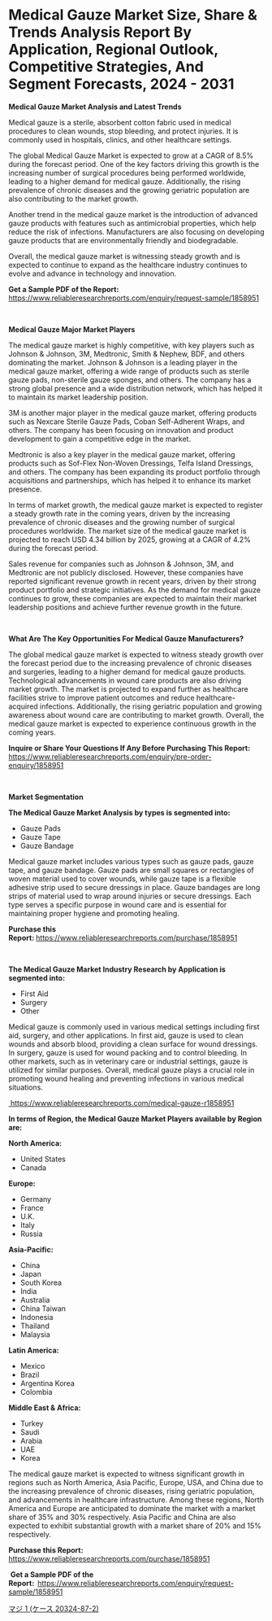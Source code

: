 <p><h1>Medical Gauze Market Size, Share & Trends Analysis Report By Application, Regional Outlook, Competitive Strategies, And Segment Forecasts, 2024 - 2031</h1></p><p><strong>Medical Gauze Market Analysis and Latest Trends</strong></p>
<p><p>Medical gauze is a sterile, absorbent cotton fabric used in medical procedures to clean wounds, stop bleeding, and protect injuries. It is commonly used in hospitals, clinics, and other healthcare settings.</p><p>The global Medical Gauze Market is expected to grow at a CAGR of 8.5% during the forecast period. One of the key factors driving this growth is the increasing number of surgical procedures being performed worldwide, leading to a higher demand for medical gauze. Additionally, the rising prevalence of chronic diseases and the growing geriatric population are also contributing to the market growth.</p><p>Another trend in the medical gauze market is the introduction of advanced gauze products with features such as antimicrobial properties, which help reduce the risk of infections. Manufacturers are also focusing on developing gauze products that are environmentally friendly and biodegradable.</p><p>Overall, the medical gauze market is witnessing steady growth and is expected to continue to expand as the healthcare industry continues to evolve and advance in technology and innovation.</p></p>
<p><strong>Get a Sample PDF of the Report:&nbsp;</strong> <a href="https://www.reliableresearchreports.com/enquiry/request-sample/1858951">https://www.reliableresearchreports.com/enquiry/request-sample/1858951</a></p>
<p>&nbsp;</p>
<p><strong>Medical Gauze Major Market Players</strong></p>
<p><p>The medical gauze market is highly competitive, with key players such as Johnson & Johnson, 3M, Medtronic, Smith & Nephew, BDF, and others dominating the market. Johnson & Johnson is a leading player in the medical gauze market, offering a wide range of products such as sterile gauze pads, non-sterile gauze sponges, and others. The company has a strong global presence and a wide distribution network, which has helped it to maintain its market leadership position.</p><p>3M is another major player in the medical gauze market, offering products such as Nexcare Sterile Gauze Pads, Coban Self-Adherent Wraps, and others. The company has been focusing on innovation and product development to gain a competitive edge in the market.</p><p>Medtronic is also a key player in the medical gauze market, offering products such as Sof-Flex Non-Woven Dressings, Telfa Island Dressings, and others. The company has been expanding its product portfolio through acquisitions and partnerships, which has helped it to enhance its market presence.</p><p>In terms of market growth, the medical gauze market is expected to register a steady growth rate in the coming years, driven by the increasing prevalence of chronic diseases and the growing number of surgical procedures worldwide. The market size of the medical gauze market is projected to reach USD 4.34 billion by 2025, growing at a CAGR of 4.2% during the forecast period.</p><p>Sales revenue for companies such as Johnson & Johnson, 3M, and Medtronic are not publicly disclosed. However, these companies have reported significant revenue growth in recent years, driven by their strong product portfolio and strategic initiatives. As the demand for medical gauze continues to grow, these companies are expected to maintain their market leadership positions and achieve further revenue growth in the future.</p></p>
<p>&nbsp;</p>
<p><strong>What Are The Key Opportunities For Medical Gauze Manufacturers?</strong></p>
<p><p>The global medical gauze market is expected to witness steady growth over the forecast period due to the increasing prevalence of chronic diseases and surgeries, leading to a higher demand for medical gauze products. Technological advancements in wound care products are also driving market growth. The market is projected to expand further as healthcare facilities strive to improve patient outcomes and reduce healthcare-acquired infections. Additionally, the rising geriatric population and growing awareness about wound care are contributing to market growth. Overall, the medical gauze market is expected to experience continuous growth in the coming years.</p></p>
<p><strong>Inquire or Share Your Questions If Any Before Purchasing This Report:</strong> <a href="https://www.reliableresearchreports.com/enquiry/pre-order-enquiry/1858951">https://www.reliableresearchreports.com/enquiry/pre-order-enquiry/1858951</a></p>
<p>&nbsp;</p>
<p><strong>Market Segmentation</strong></p>
<p><strong>The Medical Gauze Market Analysis by types is segmented into:</strong></p>
<p><ul><li>Gauze Pads</li><li>Gauze Tape</li><li>Gauze Bandage</li></ul></p>
<p><p>Medical gauze market includes various types such as gauze pads, gauze tape, and gauze bandage. Gauze pads are small squares or rectangles of woven material used to cover wounds, while gauze tape is a flexible adhesive strip used to secure dressings in place. Gauze bandages are long strips of material used to wrap around injuries or secure dressings. Each type serves a specific purpose in wound care and is essential for maintaining proper hygiene and promoting healing.</p></p>
<p><strong>Purchase this Report:&nbsp;</strong><a href="https://www.reliableresearchreports.com/purchase/1858951">https://www.reliableresearchreports.com/purchase/1858951</a></p>
<p>&nbsp;</p>
<p><strong>The Medical Gauze Market Industry Research by Application is segmented into:</strong></p>
<p><ul><li>First Aid</li><li>Surgery</li><li>Other</li></ul></p>
<p><p>Medical gauze is commonly used in various medical settings including first aid, surgery, and other applications. In first aid, gauze is used to clean wounds and absorb blood, providing a clean surface for wound dressings. In surgery, gauze is used for wound packing and to control bleeding. In other markets, such as in veterinary care or industrial settings, gauze is utilized for similar purposes. Overall, medical gauze plays a crucial role in promoting wound healing and preventing infections in various medical situations.</p></p>
<p><a href="https://www.reliableresearchreports.com/medical-gauze-r1858951">&nbsp;https://www.reliableresearchreports.com/medical-gauze-r1858951</a></p>
<p><strong>In terms of Region, the Medical Gauze Market Players available by Region are:</strong></p>
<p>
    <p> <strong> North America: </strong>
        <ul>
            <li>United States</li>
            <li>Canada</li>
        </ul>
        </p> 
    <p> <strong> Europe: </strong>
        <ul>
            <li>Germany</li>
            <li>France</li>
            <li>U.K.</li>
            <li>Italy</li>
            <li>Russia</li>
        </ul>
        </p> 
    <p> <strong> Asia-Pacific: </strong>
        <ul>
            <li>China</li>
            <li>Japan</li>
            <li>South Korea</li>
            <li>India</li>
            <li>Australia</li>
            <li>China Taiwan</li>
            <li>Indonesia</li>
            <li>Thailand</li>
            <li>Malaysia</li>
        </ul>
        </p> 
    <p> <strong> Latin America: </strong>
        <ul>
            <li>Mexico</li>
            <li>Brazil</li>
            <li>Argentina Korea</li>
            <li>Colombia</li>
        </ul>
        </p> 
    <p> <strong> Middle East & Africa: </strong>
        <ul>
            <li>Turkey</li>
            <li>Saudi</li>
            <li>Arabia</li>
            <li>UAE</li>
            <li>Korea</li>
        </ul>
    </p>
    </p>
<p><p>The medical gauze market is expected to witness significant growth in regions such as North America, Asia Pacific, Europe, USA, and China due to the increasing prevalence of chronic diseases, rising geriatric population, and advancements in healthcare infrastructure. Among these regions, North America and Europe are anticipated to dominate the market with a market share of 35% and 30% respectively. Asia Pacific and China are also expected to exhibit substantial growth with a market share of 20% and 15% respectively.</p></p>
<p><strong>Purchase this Report: </strong><a href="https://www.reliableresearchreports.com/purchase/1858951">https://www.reliableresearchreports.com/purchase/1858951</a></p>
<p>&nbsp;<strong>Get a Sample PDF of the Report:&nbsp;&nbsp;</strong><a href="https://www.reliableresearchreports.com/enquiry/request-sample/1858951">https://www.reliableresearchreports.com/enquiry/request-sample/1858951</a></p>
<p><strong></strong></p>
<p><p><a href="https://github.com/JoanaNitzsche/Market-Research-Report-List-1/blob/main/8790647168114.md">マジ 1 (ケース 20324-87-2)</a></p></p>